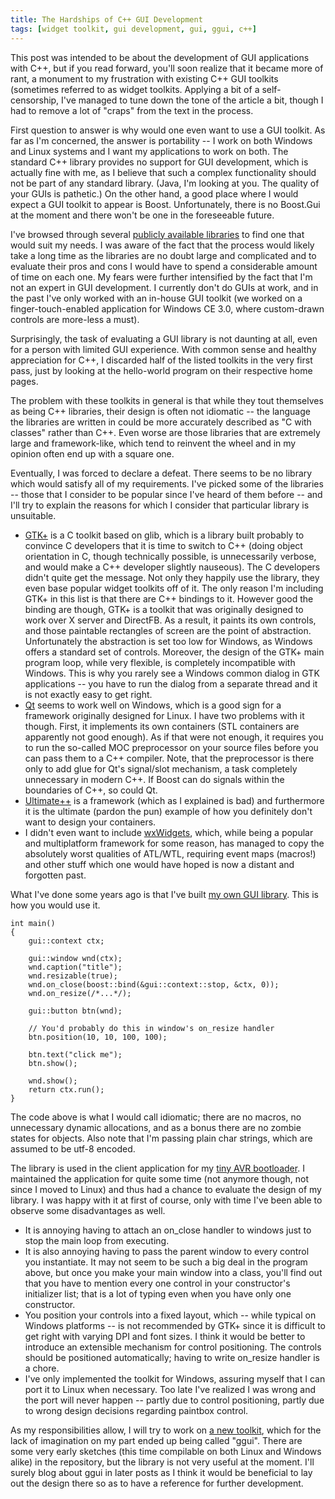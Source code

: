 ```yaml
---
title: The Hardships of C++ GUI Development
tags: [widget toolkit, gui development, gui, ggui, c++]
---
```


This post was intended to be about the development of GUI applications with C++, but if you read forward, you'll soon realize that it became more of rant, a monument to my frustration with existing C++ GUI toolkits (sometimes referred to as widget toolkits. Applying a bit of a self-censorship, I've managed to tune down the tone of the article a bit, though I had to remove a lot of "craps" from the text in the process.

First question to answer is why would one even want to use a GUI toolkit. As far as I'm concerned, the answer is portability -- I work on both Windows and Linux systems and I want my applications to work on both. The standard C++ library provides no support for GUI development, which is actually fine with me, as I believe that such a complex functionality should not be part of any standard library. (Java, I'm looking at you. The quality of your GUIs is pathetic.) On the other hand, a good place where I would expect a GUI toolkit to appear is Boost. Unfortunately, there is no Boost.Gui at the moment and there won't be one in the foreseeable future.
<!--break-->
I've browsed through several [publicly available libraries][8] to find one that would suit my needs. I was aware of the fact that the process would likely take a long time as the libraries are no doubt large and complicated and to evaluate their pros and cons I would have to spend a considerable amount of time on each one. My fears were further intensified by the fact that I'm not an expert in GUI development. I currently don't do GUIs at work, and in the past I've only worked with an in-house GUI toolkit (we worked on a finger-touch-enabled application for Windows CE 3.0, where custom-drawn controls are more-less a must).

Surprisingly, the task of evaluating a GUI library is not daunting at all, even for a person with limited GUI experience. With common sense and healthy appreciation for C++, I discarded half of the listed toolkits in the very first pass, just by looking at the hello-world program on their respective home pages.

The problem with these toolkits in general is that while they tout themselves as being C++ libraries, their design is often not idiomatic -- the language the libraries are written in could be more accurately described as "C with classes" rather than C++. Even worse are those libraries that are extremely large and framework-like, which tend to reinvent the wheel and in my opinion often end up with a square one.

Eventually, I was forced to declare a defeat. There seems to be no library which would satisfy all of my requirements. I've picked some of the libraries -- those that I consider to be popular since I've heard of them before -- and I'll try to explain the reasons for which I consider that particular library is unsuitable.

 * [GTK+][2] is a C toolkit based on glib, which is a library built probably to convince C developers that it is time to switch to C++ (doing object orientation in C, though technically possible, is unnecessarily verbose, and would make a C++ developer slightly nauseous). The C developers didn't quite get the message. Not only they happily use the library, they even base popular widget toolkits off of it. The only reason I'm including GTK+ in this list is that there are C++ bindings to it. However good the binding are though, GTK+ is a toolkit that was originally designed to work over X server and DirectFB. As a result, it paints its own controls, and those paintable rectangles of screen are the point of abstraction. Unfortunately the abstraction is set too low for Windows, as Windows offers a standard set of controls. Moreover, the design of the GTK+ main program loop, while very flexible, is completely incompatible with Windows. This is why you rarely see a Windows common dialog in GTK applications -- you have to run the dialog from a separate thread and it is not exactly easy to get right.
 * [Qt][3] seems to work well on Windows, which is a good sign for a framework originally designed for Linux. I have two problems with it though. First, it implements its own containers (STL containers are apparently not good enough). As if that were not enough, it requires you to run the so-called MOC preprocessor on your source files before you can pass them to a C++ compiler. Note, that the preprocessor is there only to add glue for Qt's signal/slot mechanism, a task completely unnecessary in modern C++. If Boost can do signals within the boundaries of C++, so could Qt.
 * [Ultimate++][4] is a framework (which as I explained is bad) and furthermore it is the ultimate (pardon the pun) example of how you definitely don't want to design your containers.
 * I didn't even want to include [wxWidgets][1], which, while being a popular and multiplatform framework for some reason, has managed to copy the absolutely worst qualities of ATL/WTL, requiring event maps (macros!) and other stuff which one would have hoped is now a distant and forgotten past.

What I've done some years ago is that I've built [my own GUI library][5]. This is how you would use it.

    int main()
    {
        gui::context ctx;

        gui::window wnd(ctx);
        wnd.caption("title");
        wnd.resizable(true);
        wnd.on_close(boost::bind(&gui::context::stop, &ctx, 0));
        wnd.on_resize(/*...*/);
      
        gui::button btn(wnd);

        // You'd probably do this in window's on_resize handler
        btn.position(10, 10, 100, 100);

        btn.text("click me");
        btn.show();

        wnd.show();
        return ctx.run();
    }

The code above is what I would call idiomatic; there are no macros, no unnecessary dynamic allocations, and as a bonus there are no zombie states for objects. Also note that I'm passing plain char strings, which are assumed to be utf-8 encoded.

The library is used in the client application for my [tiny AVR bootloader][6]. I maintained the application for quite some time (not anymore though, not since I moved to Linux) and thus had a chance to evaluate the design of my library. I was happy with it at first of course, only with time I've been able to observe some disadvantages as well.

 * It is annoying having to attach an on_close handler to windows just to stop the main loop from executing.
 * It is also annoying having to pass the parent window to every control you instantiate. It may not seem to be such a big deal in the program above, but once you make your main window into a class, you'll find out that you have to mention every one control in your constructor's initializer list; that is a lot of typing even when you have only one constructor.
 * You position your controls into a fixed layout, which -- while typical on Windows platforms -- is not recommended by GTK+ since it is difficult to get right with varying DPI and font sizes. I think it would be better to introduce an extensible mechanism for control positioning. The controls should be positioned automatically; having to write on_resize handler is a chore.
 * I've only implemented the toolkit for Windows, assuring myself that I can port it to Linux when necessary. Too late I've realized I was wrong and the port will never happen -- partly due to control positioning, partly due to wrong design decisions regarding paintbox control.

As my responsibilities allow, I will try to work on [a new toolkit][7], which for the lack of imagination on my part ended up being called "ggui". There are some very early sketches (this time compilable on both Linux and Windows alike) in the repository, but the library is not very useful at the moment. I'll surely blog about ggui in later posts as I think it would be beneficial to lay out the design there so as to have a reference for further development.

  [1]: http://www.wxwidgets.org/
  [2]: http://www.gtk.org/
  [3]: http://qt.nokia.com/
  [4]: http://www.ultimatepp.org/
  [5]: http://ratatanek.cz/hg/gui
  [6]: http://technika.junior.cz/~avakar/avr232boot
  [7]: http://ratatanek.cz/hg/ggui
  [8]: http://en.wikipedia.org/wiki/List_of_widget_toolkits
